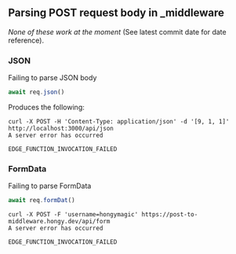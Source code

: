 ## Parsing POST request body in _middleware

*None of these work at the moment* (See latest commit date for date reference).

### JSON

Failing to parse JSON body

```ts
await req.json()
```

Produces the following:

```
curl -X POST -H 'Content-Type: application/json' -d '[9, 1, 1]' http://localhost:3000/api/json
A server error has occurred

EDGE_FUNCTION_INVOCATION_FAILED
```

### FormData

Failing to parse FormData

```ts
await req.formDat()
```

```
curl -X POST -F 'username=hongymagic' https://post-to-middleware.hongy.dev/api/form
A server error has occurred

EDGE_FUNCTION_INVOCATION_FAILED
```
